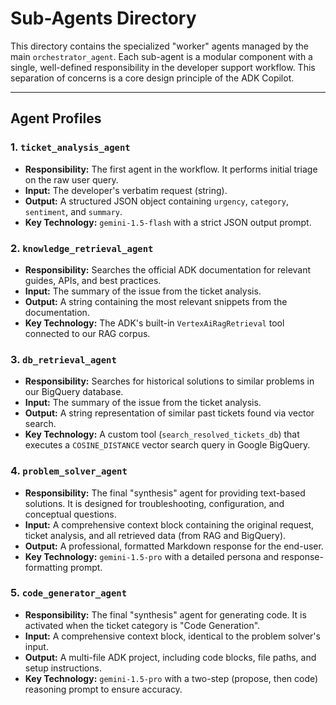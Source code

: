 # Sub-Agents Directory

This directory contains the specialized "worker" agents managed by the main `orchestrator_agent`. Each sub-agent is a modular component with a single, well-defined responsibility in the developer support workflow. This separation of concerns is a core design principle of the ADK Copilot.

---

## Agent Profiles

### 1. `ticket_analysis_agent`
*   **Responsibility:** The first agent in the workflow. It performs initial triage on the raw user query.
*   **Input:** The developer's verbatim request (string).
*   **Output:** A structured JSON object containing `urgency`, `category`, `sentiment`, and `summary`.
*   **Key Technology:** `gemini-1.5-flash` with a strict JSON output prompt.

### 2. `knowledge_retrieval_agent`
*   **Responsibility:** Searches the official ADK documentation for relevant guides, APIs, and best practices.
*   **Input:** The summary of the issue from the ticket analysis.
*   **Output:** A string containing the most relevant snippets from the documentation.
*   **Key Technology:** The ADK's built-in `VertexAiRagRetrieval` tool connected to our RAG corpus.

### 3. `db_retrieval_agent`
*   **Responsibility:** Searches for historical solutions to similar problems in our BigQuery database.
*   **Input:** The summary of the issue from the ticket analysis.
*   **Output:** A string representation of similar past tickets found via vector search.
*   **Key Technology:** A custom tool (`search_resolved_tickets_db`) that executes a `COSINE_DISTANCE` vector search query in Google BigQuery.

### 4. `problem_solver_agent`
*   **Responsibility:** The final "synthesis" agent for providing text-based solutions. It is designed for troubleshooting, configuration, and conceptual questions.
*   **Input:** A comprehensive context block containing the original request, ticket analysis, and all retrieved data (from RAG and BigQuery).
*   **Output:** A professional, formatted Markdown response for the end-user.
*   **Key Technology:** `gemini-1.5-pro` with a detailed persona and response-formatting prompt.

### 5. `code_generator_agent`
*   **Responsibility:** The final "synthesis" agent for generating code. It is activated when the ticket category is "Code Generation".
*   **Input:** A comprehensive context block, identical to the problem solver's input.
*   **Output:** A multi-file ADK project, including code blocks, file paths, and setup instructions.
*   **Key Technology:** `gemini-1.5-pro` with a two-step (propose, then code) reasoning prompt to ensure accuracy.